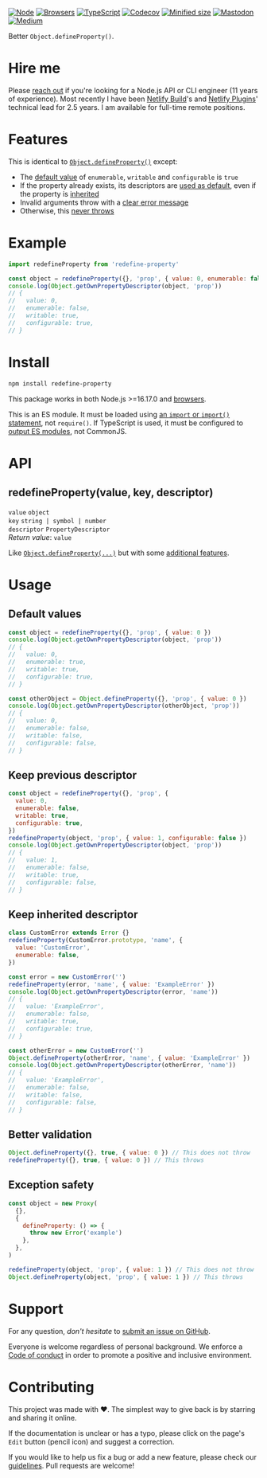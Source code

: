 [![Node](https://img.shields.io/badge/-Node.js-808080?logo=node.js&colorA=404040&logoColor=66cc33)](https://www.npmjs.com/package/redefine-property)
[![Browsers](https://img.shields.io/badge/-Browsers-808080?logo=firefox&colorA=404040)](https://unpkg.com/redefine-property?module)
[![TypeScript](https://img.shields.io/badge/-Typed-808080?logo=typescript&colorA=404040&logoColor=0096ff)](/src/main.d.ts)
[![Codecov](https://img.shields.io/badge/-Tested%20100%25-808080?logo=codecov&colorA=404040)](https://codecov.io/gh/ehmicky/redefine-property)
[![Minified size](https://img.shields.io/bundlephobia/minzip/redefine-property?label&colorA=404040&colorB=808080&logo=webpack)](https://bundlephobia.com/package/redefine-property)
[![Mastodon](https://img.shields.io/badge/-Mastodon-808080.svg?logo=mastodon&colorA=404040&logoColor=9590F9)](https://fosstodon.org/@ehmicky)
[![Medium](https://img.shields.io/badge/-Medium-808080.svg?logo=medium&colorA=404040)](https://medium.com/@ehmicky)

Better `Object.defineProperty()`.

# Hire me

Please
[reach out](https://www.linkedin.com/feed/update/urn:li:activity:7117265228068716545/)
if you're looking for a Node.js API or CLI engineer (11 years of experience).
Most recently I have been [Netlify Build](https://github.com/netlify/build)'s
and [Netlify Plugins](https://www.netlify.com/products/build/plugins/)'
technical lead for 2.5 years. I am available for full-time remote positions.

# Features

This is identical to
[`Object.defineProperty()`](https://developer.mozilla.org/en-US/docs/Web/JavaScript/Reference/Global_Objects/Object/defineProperty)
except:

- The [default value](#default-values) of `enumerable`, `writable` and
  `configurable` is `true`
- If the property already exists, its descriptors are
  [used as default](#keep-previous-descriptor), even if the property is
  [inherited](#keep-inherited-descriptor)
- Invalid arguments throw with a [clear error message](#better-validation)
- Otherwise, this [never throws](#exception-safety)

# Example

```js
import redefineProperty from 'redefine-property'

const object = redefineProperty({}, 'prop', { value: 0, enumerable: false })
console.log(Object.getOwnPropertyDescriptor(object, 'prop'))
// {
//   value: 0,
//   enumerable: false,
//   writable: true,
//   configurable: true,
// }
```

# Install

```bash
npm install redefine-property
```

This package works in both Node.js >=16.17.0 and
[browsers](https://raw.githubusercontent.com/ehmicky/dev-tasks/main/src/browserslist).

This is an ES module. It must be loaded using
[an `import` or `import()` statement](https://gist.github.com/sindresorhus/a39789f98801d908bbc7ff3ecc99d99c),
not `require()`. If TypeScript is used, it must be configured to
[output ES modules](https://www.typescriptlang.org/docs/handbook/esm-node.html),
not CommonJS.

# API

## redefineProperty(value, key, descriptor)

`value` `object`\
`key` `string | symbol | number`\
`descriptor` `PropertyDescriptor`\
_Return value_: `value`

Like
[`Object.defineProperty(...)`](https://developer.mozilla.org/en-US/docs/Web/JavaScript/Reference/Global_Objects/Object/defineProperty)
but with some [additional features](#features).

# Usage

## Default values

<!-- eslint-disable fp/no-mutating-methods -->

```js
const object = redefineProperty({}, 'prop', { value: 0 })
console.log(Object.getOwnPropertyDescriptor(object, 'prop'))
// {
//   value: 0,
//   enumerable: true,
//   writable: true,
//   configurable: true,
// }

const otherObject = Object.defineProperty({}, 'prop', { value: 0 })
console.log(Object.getOwnPropertyDescriptor(otherObject, 'prop'))
// {
//   value: 0,
//   enumerable: false,
//   writable: false,
//   configurable: false,
// }
```

## Keep previous descriptor

```js
const object = redefineProperty({}, 'prop', {
  value: 0,
  enumerable: false,
  writable: true,
  configurable: true,
})
redefineProperty(object, 'prop', { value: 1, configurable: false })
console.log(Object.getOwnPropertyDescriptor(object, 'prop'))
// {
//   value: 1,
//   enumerable: false,
//   writable: true,
//   configurable: false,
// }
```

## Keep inherited descriptor

<!-- eslint-disable fp/no-class, fp/no-mutating-methods -->

```js
class CustomError extends Error {}
redefineProperty(CustomError.prototype, 'name', {
  value: 'CustomError',
  enumerable: false,
})

const error = new CustomError('')
redefineProperty(error, 'name', { value: 'ExampleError' })
console.log(Object.getOwnPropertyDescriptor(error, 'name'))
// {
//   value: 'ExampleError',
//   enumerable: false,
//   writable: true,
//   configurable: true,
// }

const otherError = new CustomError('')
Object.defineProperty(otherError, 'name', { value: 'ExampleError' })
console.log(Object.getOwnPropertyDescriptor(otherError, 'name'))
// {
//   value: 'ExampleError',
//   enumerable: false,
//   writable: false,
//   configurable: false,
// }
```

## Better validation

<!-- eslint-disable fp/no-mutating-methods -->

```js
Object.defineProperty({}, true, { value: 0 }) // This does not throw
redefineProperty({}, true, { value: 0 }) // This throws
```

## Exception safety

<!-- eslint-disable fp/no-proxy, fp/no-mutating-methods -->

```js
const object = new Proxy(
  {},
  {
    defineProperty: () => {
      throw new Error('example')
    },
  },
)

redefineProperty(object, 'prop', { value: 1 }) // This does not throw
Object.defineProperty(object, 'prop', { value: 1 }) // This throws
```

# Support

For any question, _don't hesitate_ to [submit an issue on GitHub](../../issues).

Everyone is welcome regardless of personal background. We enforce a
[Code of conduct](CODE_OF_CONDUCT.md) in order to promote a positive and
inclusive environment.

# Contributing

This project was made with ❤️. The simplest way to give back is by starring and
sharing it online.

If the documentation is unclear or has a typo, please click on the page's `Edit`
button (pencil icon) and suggest a correction.

If you would like to help us fix a bug or add a new feature, please check our
[guidelines](CONTRIBUTING.md). Pull requests are welcome!

<!-- Thanks go to our wonderful contributors: -->

<!-- ALL-CONTRIBUTORS-LIST:START -->
<!-- prettier-ignore -->
<!--
<table><tr><td align="center"><a href="https://fosstodon.org/@ehmicky"><img src="https://avatars2.githubusercontent.com/u/8136211?v=4" width="100px;" alt="ehmicky"/><br /><sub><b>ehmicky</b></sub></a><br /><a href="https://github.com/ehmicky/redefine-property/commits?author=ehmicky" title="Code">💻</a> <a href="#design-ehmicky" title="Design">🎨</a> <a href="#ideas-ehmicky" title="Ideas, Planning, & Feedback">🤔</a> <a href="https://github.com/ehmicky/redefine-property/commits?author=ehmicky" title="Documentation">📖</a></td></tr></table>
 -->
<!-- ALL-CONTRIBUTORS-LIST:END -->

